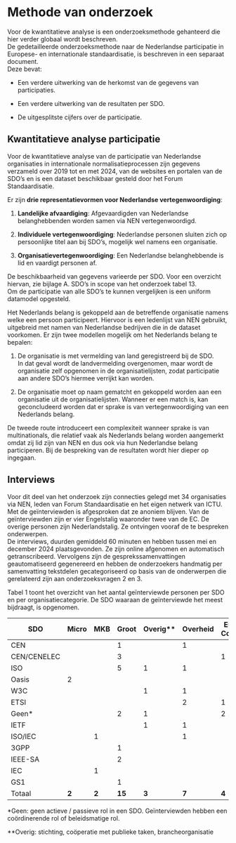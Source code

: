 
# Methode van onderzoek

Voor de kwantitatieve analyse is een onderzoeksmethode gehanteerd die hier verder globaal wordt beschreven.  
De gedetailleerde onderzoeksmethode naar de Nederlandse participatie in Europese- en internationale standaardisatie, is beschreven in een separaat document.  
Deze bevat:

- Een verdere uitwerking van de herkomst van de gegevens van participaties.  

- Een verdere uitwerking van de resultaten per SDO.

- De uitgesplitste cijfers over de participatie.

## Kwantitatieve analyse participatie 

Voor de kwantitatieve analyse van de participatie van Nederlandse organisaties in internationale normalisatieprocessen zijn gegevens verzameld over 2019 tot en met 2024, van de websites en portalen van de SDO’s en is een dataset beschikbaar gesteld door het Forum Standaardisatie.

Er zijn **drie representatievormen voor Nederlandse vertegenwoordiging**:

1.  **Landelijke afvaardiging**: Afgevaardigden van Nederlandse belanghebbenden worden samen via NEN vertegenwoordigd.

2.  **Individuele vertegenwoordiging**: Nederlandse personen sluiten zich op persoonlijke titel aan bij SDO’s, mogelijk wel namens een organisatie.

3.  **Organisatievertegenwoordiging**: Een Nederlandse belanghebbende is lid en vaardigt personen af.

De beschikbaarheid van gegevens varieerde per SDO. Voor een overzicht hiervan, zie bijlage A. SDO’s in scope van het onderzoek tabel 13.  
Om de participatie van alle SDO’s te kunnen vergelijken is een uniform datamodel opgesteld.

Het Nederlands belang is gekoppeld aan de betreffende organisatie namens welke een persoon participeert. Hiervoor is een ledenlijst van NEN gebruikt, uitgebreid met namen van Nederlandse bedrijven die in de dataset voorkomen. Er zijn twee modellen mogelijk om het Nederlands belang te bepalen:

1.  De organisatie is met vermelding van land geregistreerd bij de SDO.  
    In dat geval wordt de landvermelding overgenomen, maar wordt de organisatie zelf opgenomen in de organisatielijsten, zodat participatie aan andere SDO’s hiermee verrijkt kan worden.

2.  De organisatie moet op naam gematcht en gekoppeld worden aan een organisatie uit de organisatielijsten. Wanneer er een match is, kan geconcludeerd worden dat er sprake is van vertegenwoordiging van een Nederlands belang.

De tweede route introduceert een complexiteit wanneer sprake is van multinationals, die relatief vaak als Nederlands belang worden aangemerkt omdat zij lid zijn van NEN en dus ook via hun Nederlandse belang participeren. Bij de bespreking van de resultaten wordt hier dieper op ingegaan.

## Interviews

Voor dit deel van het onderzoek zijn connecties gelegd met 34 organisaties via NEN, leden van Forum Standaardisatie en het eigen netwerk van ICTU. Met de geïnterviewden is afgesproken dat ze anoniem blijven. Van de geïnterviewden zijn er vier Engelstalig waaronder twee van de EC. De overige personen zijn Nederlandstalig. Ze ontvingen vooraf de te bespreken onderwerpen.  
De interviews, duurden gemiddeld 60 minuten en hebben tussen mei en december 2024 plaatsgevonden. Ze zijn online afgenomen en automatisch getranscribeerd. Vervolgens zijn de gesprekssamenvattingen geautomatiseerd gegenereerd en hebben de onderzoekers handmatig per samenvatting tekstdelen gecategoriseerd op basis van de onderwerpen die gerelateerd zijn aan onderzoeksvragen 2 en 3.

Tabel 1 toont het overzicht van het aantal geïnterviewde personen per SDO en per organisatiecategorie. De SDO waaraan de geïnterviewde het meest bijdraagt, is opgenomen.

| SDO         | Micro | MKB   | Groot  | Overig\*\* | Overheid | Europese Commissie | Eindtotaal |
|-------------|-------|-------|--------|------------|----------|--------------------|------------|
| CEN         |       |       | 1      |            | 1        |                    | 2          |
| CEN/CENELEC |       |       | 3      |            |          | 1                  | 4          |
| ISO         |       |       | 5      | 1          | 1        |                    | 7          |
| Oasis       | 2     |       |        |            |          |                    | 2          |
| W3C         |       |       |        | 1          | 1        |                    | 2          |
| ETSI        |       |       |        |            | 2        | 1                  | 3          |
| Geen\*      |       |       | 2      | 1          |          | 2                  | 5          |
| IETF        |       |       |        | 1          | 1        |                    | 2          |
| ISO/IEC     |       | 1     |        |            | 1        |                    | 1          |
| 3GPP        |       |       | 1      |            |          |                    | 1          |
| IEEE-SA     |       |       | 2      |            |          |                    | 2          |
| IEC         |       | 1     |        |            |          |                    | 1          |
| GS1         |       |       | 1      |            |          |                    | 1          |
| Totaal      | **2** | **2** | **15** | **3**      | **7**    | **4**              | **34**     |

\*Geen: geen actieve / passieve rol in een SDO. Geïnterviewden hebben een coördinerende rol of beleidsmatige rol.

\*\*Overig: stichting, coöperatie met publieke taken, brancheorganisatie

